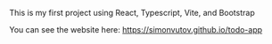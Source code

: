 This is my first project using React, Typescript, Vite, and Bootstrap

You can see the website here: https://simonvutov.github.io/todo-app
